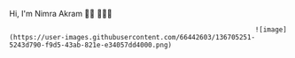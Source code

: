 Hi, I'm Nimra Akram 👋🏾 👩🏾‍💻

                                                                  ![image](https://user-images.githubusercontent.com/66442603/136705251-5243d790-f9d5-43ab-821e-e34057dd4000.png)

